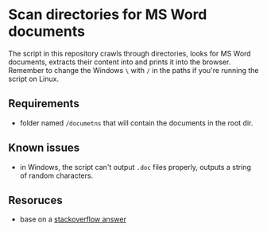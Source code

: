 # Scan directories for MS Word documents
The script in this repository crawls through directories, looks for MS Word documents, extracts their content into and prints it into the browser.
Remember to change the Windows `\` with `/` in the paths if you're running the script on Linux.

## Requirements
- folder named `/documetns` that will contain the documents in the root dir.

## Known issues
- in Windows, the script can't output `.doc` files properly, outputs a string of random characters.

## Resoruces
- base on a [stackoverflow answer](https://stackoverflow.com/questions/19503653/how-to-extract-text-from-word-file-doc-docx-xlsx-pptx-php)
